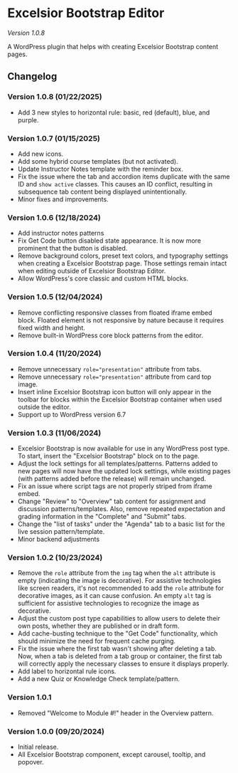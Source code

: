 # Excelsior Bootstrap Editor
_Version 1.0.8_

A WordPress plugin that helps with creating Excelsior Bootstrap content pages.

## Changelog

### Version 1.0.8 (01/22/2025)
- Add 3 new styles to horizontal rule: basic, red (default), blue, and purple.

### Version 1.0.7 (01/15/2025)
- Add new icons.
- Add some hybrid course templates (but not activated).
- Update Instructor Notes template with the reminder box.
- Fix the issue where the tab and accordion items duplicate with the same ID and `show active` classes. This causes an ID conflict, resulting in subsequence tab content being displayed unintentionally.
- Minor fixes and improvements.

### Version 1.0.6 (12/18/2024)
- Add instructor notes patterns
- Fix Get Code button disabled state appearance. It is now more prominent that the button is disabled.
- Remove background colors, preset text colors, and typography settings when creating a Excelsior Bootstrap page. Those settings remain intact when editing outside of Excelsior Bootstrap Editor.
- Allow WordPress's core classic and custom HTML blocks.

### Version 1.0.5 (12/04/2024)
- Remove conflicting responsive classes from floated iframe embed block. Floated element is not responsive by nature because it requires fixed width and height.
- Remove built-in WordPress core block patterns from the editor.

### Version 1.0.4 (11/20/2024)
- Remove unnecessary `role="presentation"` attribute from tabs.
- Remove unnecessary `role="presentation"` attribute from card top image.
- Insert inline Excelsior Bootstrap icon button will only appear in the toolbar for blocks within the Excelsior Bootstrap container when used outside the editor.
- Support up to WordPress version 6.7

### Version 1.0.3 (11/06/2024)
- Excelsior Bootstrap is now available for use in any WordPress post type. To start, insert the "Excelsior Bootstrap" block on to the page.
- Adjust the lock settings for all templates/patterns. Patterns added to new pages will now have the updated lock settings, while existing pages (with patterns added before the release) will remain unchanged.
- Fix an issue where script tags are not properly striped from iframe embed.
- Change "Review" to "Overview" tab content for assignment and discussion patterns/templates. Also, remove repeated expectation and grading information in the "Complete" and "Submit" tabs.
- Change the "list of tasks" under the "Agenda" tab to a basic list for the live session pattern/template.
- Minor backend adjustments

### Version 1.0.2 (10/23/2024)
- Remove the `role` attribute from the `img` tag when the `alt` attribute is empty (indicating the image is decorative). For assistive technologies like screen readers, it's not recommended to add the `role` attribute for decorative images, as it can cause confusion. An empty `alt` tag is sufficient for assistive technologies to recognize the image as decorative.
- Adjust the custom post type capabilities to allow users to delete their own posts, whether they are published or in draft form.
- Add cache-busting technique to the "Get Code" functionality, which should minimize the need for frequent cache purging.
- Fix the issue where the first tab wasn't showing after deleting a tab. Now, when a tab is deleted from a tab group or container, the first tab will correctly apply the necessary classes to ensure it displays properly.
- Add label to horizontal rule icons.
- Add a new Quiz or Knowledge Check template/pattern.

### Version 1.0.1
- Removed "Welcome to Module #!" header in the Overview pattern.

### Version 1.0.0 (09/20/2024)
- Initial release.
- All Excelsior Bootstrap component, except carousel, tooltip, and popover.